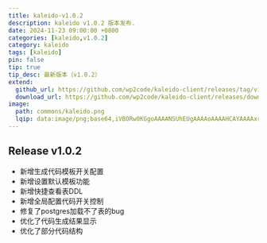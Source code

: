 ```yaml
---
title: kaleido-v1.0.2
description: kaleido v1.0.2 版本发布.
date: 2024-11-23 09:00:00 +0800
categories: [kaleido,v1.0.2]
category: kaleido
tags: [kaleido]
pin: false
tip: true
tip_desc: 最新版本（v1.0.2）
extend:
  github_url: https://github.com/wp2code/kaleido-client/releases/tag/v1.0.2
  download_url: https://github.com/wp2code/kaleido-client/releases/download/v1.0.2/kaleido-client-1.0.2-setup.exe
image:
  path: commons/kaleido.png
  lqip: data:image/png;base64,iVBORw0KGgoAAAANSUhEUgAAAAoAAAAHCAYAAAAxrNxjAAAAAklEQVR4AewaftIAAABjSURBVI3BMQqDUBBF0TvDD0FESZ3dpc8K3KBNGrchFiLEaOE8sQlEUvxz7PFstKwrpo2Q+Esita+Oz3vC3YgQh6oswcQ8L2wRHBwFZ0Vx4XZ3rjVfCYyzfhhh4IeTycnkZNoBc9Ehg94zbuYAAAAASUVORK5CYII=
---
```


## Release v1.0.2
- 新增生成代码模板开关配置
- 新增设置默认模板功能
- 新增快捷查看表DDL
- 新增全局配置代码开关控制
- 修复了postgres加载不了表的bug
- 优化了代码生成结果显示
- 优化了部分代码结构


<!-- ## Download
:package: [kaleido-client-1.0.2-setup.exe](https://github.com/wp2code/kaleido-client/releases/download/v1.0.2/kaleido-client-1.0.2-setup.exe) -->
